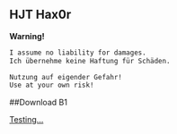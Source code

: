 ## HJT Hax0r


**Warning!**
```markdown
I assume no liability for damages.
Ich übernehme keine Haftung für Schäden.

Nutzung auf eigender Gefahr!
Use at your own risk!
```

##Download B1


[Testing...]()
